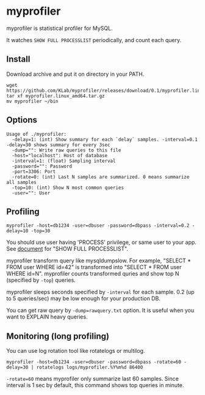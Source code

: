 # myprofiler

myprofiler is statistical profiler for MySQL.

It watches `SHOW FULL PROCESSLIST` periodically, and count each query.

## Install

Download archive and put it on directory in your PATH.

```console
wget https://github.com/KLab/myprofiler/releases/download/0.1/myprofiler.linux_amd64.tar.gz
tar xf myprofiler.linux_amd64.tar.gz
mv myprofiler ~/bin
```

## Options

```console
Usage of ./myprofiler:
  -delay=1: (int) Show summary for each `delay` samples. -interval=0.1 -delay=30 shows summary for every 3sec
  -dump="": Write raw queries to this file
  -host="localhost": Host of database
  -interval=1: (float) Sampling interval
  -password="": Password
  -port=3306: Port
  -rotate=0: (int) Last N samples are summarized. 0 means summarize all samples
  -top=10: (int) Show N most common queries
  -user="": User
```


## Profiling

```console
myprofiler -host=db1234 -user=dbuser -password=dbpass -interval=0.2 -delay=10 -top=30
```

You should use user having 'PROCESS' privilege, or same user to your app.
See [document](https://dev.mysql.com/doc/refman/5.6/en/show-processlist.html) for
"SHOW FULL PROCESSLIST".

myprofiler transform query like mysqldumpslow. For example, "SELECT * FROM user WHERE id=42"
is transformed into "SELECT * FROM user WHERE id=N".
myprofiler counts transformed quries and show top N (specified by `-top`) queries.

myprofiler sleeps seconds specified by `-interval` for each sample.
0.2 (up to 5 queries/sec) may be low enough for your production DB.

You can get raw query by `-dump=rawquery.txt` option. It is useful when you want to EXPLAIN
heavy queries.


## Monitoring (long profiling)

You can use log rotation tool like rotatelogs or multilog.


```console
myprofiler -host=db1234 -user=dbuser -password=dbpass -rotate=60 -delay=30 | rotatelogs logs/myprofiler.%Y%m%d 86400
```

`-rotate=60` means myprofiler only summarize last 60 samples.
Since interval is 1 sec by default, this command shows top queries in minute.
